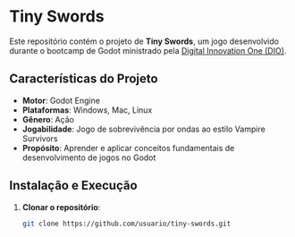 # Tiny Swords

Este repositório contém o projeto de **Tiny Swords**, um jogo desenvolvido durante o bootcamp de Godot ministrado pela [Digital Innovation One (DIO)](https://dio.me).

## Características do Projeto

- **Motor**: Godot Engine
- **Plataformas**: Windows, Mac, Linux
- **Gênero**: Ação
- **Jogabilidade**: Jogo de sobrevivência por ondas ao estilo Vampire Survivors
- **Propósito**: Aprender e aplicar conceitos fundamentais de desenvolvimento de jogos no Godot

## Instalação e Execução

1. **Clonar o repositório**:
   ```bash
   git clone https://github.com/usuario/tiny-swords.git

